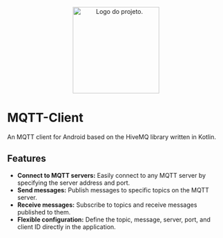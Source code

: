 <p align="center">
  <picture>
    <source srcset="MQTT/app/src/main/res/mipmap-xxxhdpi/ic_launcher_foreground.png" width="200px">
    <img alt="Logo do projeto.">
  </picture>
</p>

# MQTT-Client
An MQTT client for Android based on the HiveMQ library written in Kotlin.

## Features

- **Connect to MQTT servers:** Easily connect to any MQTT server by specifying the server address and port.
- **Send messages:** Publish messages to specific topics on the MQTT server.
- **Receive messages:** Subscribe to topics and receive messages published to them.
- **Flexible configuration:** Define the topic, message, server, port, and client ID directly in the application.



